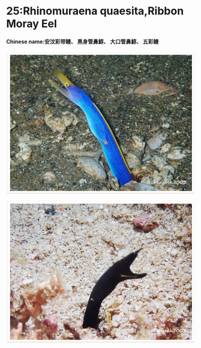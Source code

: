 # 25:Rhinomuraena quaesita,Ribbon Moray Eel

#### Chinese name:安汶彩带鳗、 黑身管鼻鯙、 大口管鼻鯙、 五彩鳗

![male](../../.gitbook/assets/ribbon-moray-eel.jpg)

![juvenile](../../.gitbook/assets/ribbon-moray-eel2.jpg)

